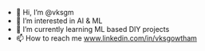 - 👋 Hi, I’m @vksgm
- 👀 I’m interested in AI & ML 
- 🌱 I’m currently learning ML based DIY projects
- 📫 How to reach me www.linkedin.com/in/vksgowtham
<!---
vksgm/vksgm is a ✨ special ✨ repository because its `README.md` (this file) appears on your GitHub profile.
You can click the Preview link to take a look at your changes.
--->
